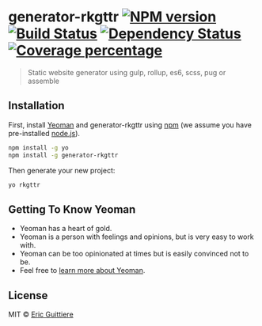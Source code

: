 # generator-rkgttr [![NPM version][npm-image]][npm-url] [![Build Status][travis-image]][travis-url] [![Dependency Status][daviddm-image]][daviddm-url] [![Coverage percentage][coveralls-image]][coveralls-url]
> Static website generator using gulp, rollup, es6, scss, pug or assemble

## Installation

First, install [Yeoman](http://yeoman.io) and generator-rkgttr using [npm](https://www.npmjs.com/) (we assume you have pre-installed [node.js](https://nodejs.org/)).

```bash
npm install -g yo
npm install -g generator-rkgttr
```

Then generate your new project:

```bash
yo rkgttr
```

## Getting To Know Yeoman

 * Yeoman has a heart of gold.
 * Yeoman is a person with feelings and opinions, but is very easy to work with.
 * Yeoman can be too opinionated at times but is easily convinced not to be.
 * Feel free to [learn more about Yeoman](http://yeoman.io/).

## License

MIT © [Eric Guittiere](http://www.rkgttr.com)


[npm-image]: https://badge.fury.io/js/generator-rkgttr.svg
[npm-url]: https://npmjs.org/package/generator-rkgttr
[travis-image]: https://travis-ci.org/rkgttr/generator-rkgttr.svg?branch=master
[travis-url]: https://travis-ci.org/rkgttr/generator-rkgttr
[daviddm-image]: https://david-dm.org/rkgttr/generator-rkgttr.svg?theme=shields.io
[daviddm-url]: https://david-dm.org/rkgttr/generator-rkgttr
[coveralls-image]: https://coveralls.io/repos/rkgttr/generator-rkgttr/badge.svg
[coveralls-url]: https://coveralls.io/r/rkgttr/generator-rkgttr
